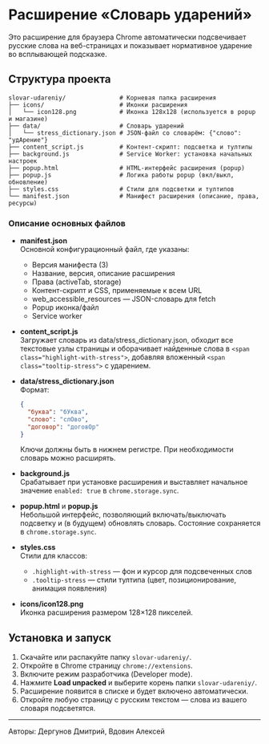 # Расширение «Словарь ударений»

Это расширение для браузера Chrome автоматически подсвечивает русские слова на веб-страницах и показывает нормативное ударение во всплывающей подсказке.

## Структура проекта

```
slovar-udareniy/               # Корневая папка расширения
├── icons/                     # Иконки расширения
│   └── icon128.png            # Иконка 128x128 (используется в popup и магазине)
├── data/                      # Словарь ударений
│   └── stress_dictionary.json # JSON-файл со словарём: {"слово": "удАрение"}
├── content_script.js          # Контент-скрипт: подсветка и тултипы
├── background.js              # Service Worker: установка начальных настроек
├── popup.html                 # HTML-интерфейс расширения (popup)
├── popup.js                   # Логика работы popup (вкл/выкл, обновление)
├── styles.css                 # Стили для подсветки и тултипов
└── manifest.json              # Манифест расширения (описание, права, ресурсы)
```

### Описание основных файлов

- **manifest.json**  
  Основной конфигурационный файл, где указаны:
  - Версия манифеста (3)
  - Название, версия, описание расширения
  - Права (activeTab, storage)
  - Контент-скрипт и CSS, применяемые к всем URL
  - web_accessible_resources — JSON-словарь для fetch
  - Popup иконка/файл
  - Service worker

- **content_script.js**  
  Загружает словарь из data/stress_dictionary.json, обходит все текстовые узлы страницы и оборачивает найденные слова в `<span class="highlight-with-stress">`, добавляя вложенный `<span class="tooltip-stress">` с ударением.

- **data/stress_dictionary.json**  
  Формат:
  ```json
  {
    "буква": "бУква",
    "слово": "слОво",
    "договор": "договОр"
  }
  ```
  Ключи должны быть в нижнем регистре. При необходимости словарь можно расширять.

- **background.js**  
  Срабатывает при установке расширения и выставляет начальное значение `enabled: true` в `chrome.storage.sync`.

- **popup.html** и **popup.js**  
  Небольшой интерфейс, позволяющий включать/выключать подсветку и (в будущем) обновлять словарь. Состояние сохраняется в `chrome.storage.sync`.

- **styles.css**  
  Стили для классов:
  - `.highlight-with-stress` — фон и курсор для подсвеченных слов
  - `.tooltip-stress` — стили тултипа (цвет, позиционирование, анимация появления)

- **icons/icon128.png**  
  Иконка расширения размером 128×128 пикселей.

## Установка и запуск

1. Скачайте или распакуйте папку `slovar-udareniy/`.
2. Откройте в Chrome страницу `chrome://extensions`.
3. Включите режим разработчика (Developer mode).
4. Нажмите **Load unpacked** и выберите корень папки `slovar-udareniy/`.
5. Расширение появится в списке и будет включено автоматически.
6. Откройте любую страницу с русским текстом — слова из вашего словаря подсветятся.

---

Авторы: Дергунов Дмитрий, Вдовин Алексей
